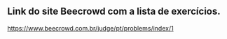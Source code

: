 ## Link do site Beecrowd com a lista de exercícios.
<https://www.beecrowd.com.br/judge/pt/problems/index/1>


